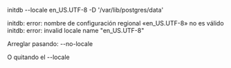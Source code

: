 initdb --locale en_US.UTF-8 -D '/var/lib/postgres/data'

initdb: error: nombre de configuración regional «en_US.UTF-8» no es válido
initdb: error: invalid locale name "en_US.UTF-8"

Arreglar pasando:
--no-locale

O quitando el --locale

